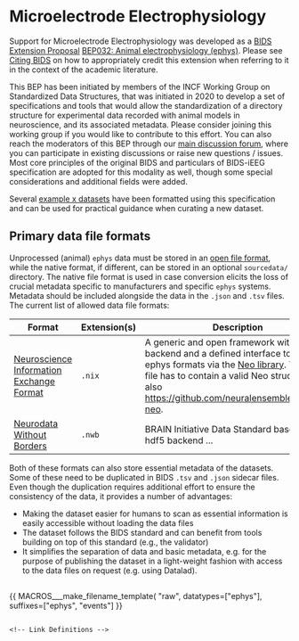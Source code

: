 # Microelectrode Electrophysiology

Support for Microelectrode Electrophysiology was developed as a [BIDS Extension Proposal](../extensions.md#bids-extension-proposals) [BEP032: Animal electrophysiology (ephys)](https://bids.neuroimaging.io/bep032). Please see [Citing BIDS](../introduction.md#citing-bids) on how to appropriately credit this extension when referring to it in the context of the academic literature.

This BEP has been initiated by members of the INCF Working Group on Standardized Data Structures, that was initiated in 2020 to develop a set of specifications and tools that would allow the standardization of a directory structure for experimental data recorded with animal models in neuroscience, and its associated metadata.
Please consider joining this working group if you would like to contribute to this effort.
You can also reach the moderators of this BEP through our [main discussion forum](https://github.com/INCF/neuroscience-data-structure/issues), where you can participate in existing discussions or raise new questions / issues.
Most core principles of the original BIDS and particulars of BIDS-iEEG specification are adopted for this modality as well, though some special considerations and additional fields were added.

Several [example x datasets](https://bids-standard.github.io/bids-examples/#ephys) have been formatted using this specification and can be used for practical guidance when curating a new dataset.


## Primary data file formats

Unprocessed (animal) `ephys` data must be stored in an [open file format](https://en.wikipedia.org/wiki/Open_format), while the native format, if different, can be stored in an optional  `sourcedata/` directory.
The native file format is used in case conversion elicits the loss of crucial metadata specific to manufacturers and specific `ephys` systems.
Metadata should be included alongside the data in the `.json` and `.tsv` files.
The current list of allowed data file formats:

| **Format**                                                               | **Extension(s)**    | **Description**                                                                                                                                                                                                                                                  |
---------------------------------------------------------------------------|---------------------|------------------------------------------------------------------------------------------------------------------------------------------------------------------------------------------------------------------------------------------------------------------|
| [Neuroscience Information Exchange Format](https://nixio.readthedocs.io) | `.nix`              | A generic and open  framework with an hdf5 backend and a defined interface to many ephys formats via the [Neo library](https://neo.readthedocs.io). The `.nix` file has to contain a valid Neo structure, see also https://github.com/neuralensemble/python-neo. |
| [Neurodata Without Borders](http://nwb.org)                              | `.nwb`              | BRAIN Initiative Data Standard based on an hdf5 backend ...                                                                                                                                                                                                      |


Both of these formats can also store essential metadata of the datasets.
Some of these need to be duplicated in BIDS `.tsv` and `.json` sidecar files.
Even though the duplication requires additional effort to ensure the consistency of the data, it provides a number of advantages:
- Making the dataset easier for humans to scan as essential information is easily accessible without loading the data files
- The dataset follows the BIDS standard and can benefit from tools building on top of this standard (e.g., the validator)
- It simplifies the separation of data and basic metadata, e.g. for the purpose of publishing the dataset in a light-weight fashion with access to the data files on request (e.g. using Datalad).

##

<!--
This block generates a filename templates.
The inputs for this macro can be found in the directory
  src/schema/rules/files/raw
and a guide for using macros can be found at
 https://github.com/bids-standard/bids-specification/blob/master/macros_doc.md
-->
{{ MACROS___make_filename_template(
   "raw",
   datatypes=["ephys"],
   suffixes=["ephys", "events"]
}}
```

<!-- Link Definitions -->
